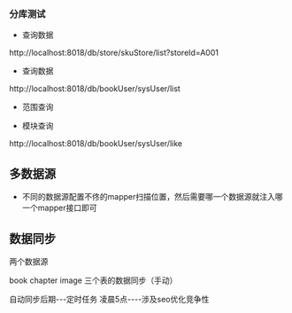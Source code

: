 


### 分库测试

* 查询数据

http://localhost:8018/db/store/skuStore/list?storeId=A001

* 查询数据

http://localhost:8018/db/bookUser/sysUser/list


* 范围查询



* 模块查询

http://localhost:8018/db/bookUser/sysUser/like


## 多数据源

* 不同的数据源配置不佟的mapper扫描位置，然后需要哪一个数据源就注入哪一个mapper接口即可

## 数据同步

两个数据源

book  chapter  image  三个表的数据同步（手动）

自动同步后期---定时任务 凌晨5点----涉及seo优化竞争性







